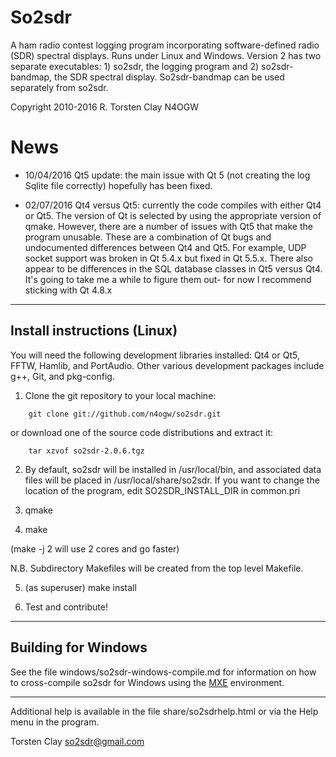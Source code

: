 # So2sdr

A ham radio contest logging program incorporating software-defined
radio (SDR) spectral displays. Runs under Linux and Windows. Version
2 has two separate executables: 1) so2sdr, the logging program
and 2) so2sdr-bandmap, the SDR spectral display. So2sdr-bandmap
can be used separately from so2sdr.

Copyright 2010-2016 R. Torsten Clay N4OGW

# News

* 10/04/2016 Qt5 update: the main issue with Qt 5 (not creating the log Sqlite
file correctly) hopefully has been fixed.

* 02/07/2016 Qt4 versus Qt5: currently the code compiles with either Qt4 or Qt5.
The version of Qt is selected by using the appropriate version of qmake.
However, there are a number of issues with Qt5 that make the program unusable.
These are a combination of Qt bugs and undocumented differences between Qt4 and Qt5.
For example, UDP socket support was broken in Qt 5.4.x but fixed in Qt 5.5.x.
There also appear to be differences in the SQL database classes in Qt5 versus Qt4.
It's going to take me a while to figure them out- for now I recommend sticking with
Qt 4.8.x

------------------------


## Install instructions (Linux)

You will need the following development libraries installed: Qt4 or Qt5, FFTW, Hamlib, and PortAudio. Other various development packages include g++, Git, and pkg-config. 

1. Clone the git repository to your local machine:
```
    git clone git://github.com/n4ogw/so2sdr.git
```
or download one of the source code distributions and extract it:
````
    tar xzvof so2sdr-2.0.6.tgz
````

2. By default, so2sdr will be installed in /usr/local/bin, and associated
data files will be placed in /usr/local/share/so2sdr. If you want to
change the location of the program, edit SO2SDR_INSTALL_DIR in common.pri

3. qmake 

4. make

(make -j 2  will use 2 cores and go faster)


N.B. Subdirectory Makefiles will be created from the top level Makefile.

5. (as superuser) make install

6. Test and contribute!


-----------------------


## Building for Windows

See the file windows/so2sdr-windows-compile.md for information on how
to cross-compile so2sdr for Windows using the [MXE](http://mxe.cc) environment.

------------------------


Additional help is available in the file share/so2sdrhelp.html or via the
Help menu in the program.


Torsten Clay
so2sdr@gmail.com
